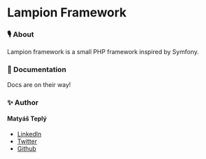 # Lampion Framework

### 🎙 About
Lampion framework is a small PHP framework inspired by Symfony.

### 📜 Documentation
Docs are on their way!

### ✨ Author
#### Matyáš Teplý
- [LinkedIn](https://www.linkedin.com/in/maty%C3%A1%C5%A1-tepl%C3%BD-64130b190/)
- [Twitter](https://twitter.com/MatyasTeply)
- [Github](https://github.com/MatthewTeply)
